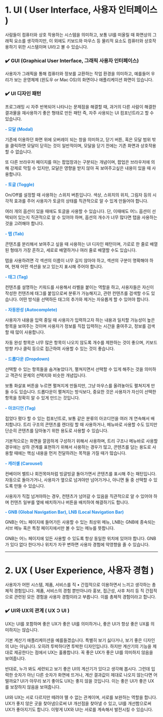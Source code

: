 # 1. UI ( User Interface, 사용자 인터페이스 )

사람들이 컴퓨터와 상호 작용하는 시스템을 의미하고, 보통 UI를 떠올릴 때  화면상의 그래픽 요소를 생각하지만, 이 외에도 키보드와 마우스 등 물리적 요소도 컴퓨터와 상호작용하기 위한 시스템이며 UI라고 볼 수 있습니다.

### ✔️ GUI (Graphical User Interface, 그래픽 사용자 인터페이스)

사용자가 그래픽을 통해 컴퓨터와 정보를 교환하는 작업 환경을 의미하고, 예를들어 우리가 보는 운영체제 (윈도우 or Mac OS)의 화면이나 애플리케이션 화면이 있습니다. 

### ✔️ UI 디자인 패턴

프로그래밍 시 자주 반복되어 나타나는 문제점을 해결할 때, 과거의 다른 사람이 해결한 결과물을 재사용하기 좋은 형태로 만든 패턴 즉, 자주 사용되는 UI 컴포넌트라고 할 수 있습니다.

<span style="color:#1E88E5 "><B>- 모달 (Modal)</B></span>

기존에 이용하던 화면 위에 오버레이 되는 창을 의미하고, 닫기 버튼, 혹은 모달 범위 밖을 클릭하면 모달이 닫히는 것이 일반적이며, 모달을 닫기 전에는 기존 화면과 상호작용할 수 없습니다.

또 다른 브라우저 페이지를 여는 팝업창과는 구분되는 개념이며, 팝업은 브라우저에 의해 강제로 막힐 수 있지만, 모달은 영향을 받지 않아 꼭 보여주고싶은 내용이 있을 때 사용합니다.

<span style="color:#1E88E5 "><B>- 토글 (Toggle)</B></span>

On/Off를 설정할 때 사용하는 스위치 버튼입니다. 색상, 스위치의 위치, 그림자 등의 시각적 효과를 주어 사용자가 토글의 상태를 직관적으로 알 수 있게 만들어야 합니다.

여러 개의 옵션이 있을 때에도 토글을 사용할 수 있습니다. 단, 이때에도 어느 옵션이 선택되어 있는지 직관적으로 알 수 있어야 하며, 옵션의 개수가 너무 많다면 탭을 사용하는 것을 고려해야 합니다.

<span style="color:#1E88E5 "><B>- 탭 (Tab)</B></span>

콘텐츠를 분리해서 보여주고 싶을 때 사용하는 UI 디자인 패턴이며, 가로로 한 줄로 배열된 형태가 가장 흔하고, 세로로 배열하거나 여러 줄로 배열할 수도 있습니다.

탭을 사용하려면 각 섹션의 이름이 너무 길지 않아야 하고, 섹션의 구분이 명확해야 하며, 현재 어떤 섹션을 보고 있는지 표시해 주어야 합니다.


<span style="color:#1E88E5 "><B>- 태그 (Tag)</B></span>

컨텐츠를 설명하는 키워드를 사용해서 라벨을 붙이는 역할을 하고, 사용자들은 자신이 작성한 컨텐츠에 태그를 붙임으로써 분류가 가능해지고, 관련 컨텐츠를 검색할 수도 있습니다. 어떤 방식을 선택하든 태그의 추가와 제거는 자유롭게 할 수 있어야 합니다.

<span style="color:#1E88E5 "><B>- 자동완성 (Autocomplete)</B></span>

사용자가 내용을 입력 중일 때 사용자가 입력하고자 하는 내용과 일치할 가능성이 높은 항목을 보여주는 것이며 사용자가 정보를 직접 입력하는 시간을 줄여주고, 정보를 검색할 때 많이 사용합니다. 

자동 완성 항목은 너무 많은 항목이 나오지 않도록 개수를 제한하는 것이 좋으며, 키보드 방향 키나 클릭 등으로 접근하여 사용할 수 있는 것이 좋습니다.


<span style="color:#1E88E5 "><B>- 드롭다운 (Dropdown)</B></span>

선택할 수 있는 항목들을 숨겨놓았다가, 펼쳐지면서 선택할 수 있게 해주는 것을 의미하고 객관식 문제의 선택지와 비슷한 개념입니다.

보통 화살표 버튼을 누르면 펼쳐지게 만들지만, 그냥 마우스를 올려놓아도 펼쳐지게 만들 수도 있습니다. 드롭다운이 펼쳐지는 방식보다, 중요한 것은 사용자가 자신이 선택한 항목을 정확히 알 수 있게 만드는 것입니다.

<span style="color:#1E88E5 "><B>- 아코디언 (Tag)</B></span>

접었다 폈다 할 수 있는 컴포넌트로, 보통 같은 분류의 아코디언을 여러 개 연속해서 배치합니다. 트리 구조의 콘텐츠를 렌더링 할 때 사용하거나, 메뉴바로 사용할 수도 있지만 단순히 콘텐츠를 담아놓기 위한 용도로 사용할 수 있습니다.

기본적으로는 화면을 깔끔하게 구성하기 위해서 사용하며, 트리 구조나 메뉴바로 사용할 경우에는 상하 관계를 표현하기 위해서 사용하는 경우가 많고, 콘텐츠를 담는 용도로 사용할 때에는 핵심 내용을 먼저 전달하려는 목적을 가질 때가 많습니다.

<span style="color:#1E88E5 "><B>- 캐러셀 (Carousel)</B></span>

컨베이어 벨트나 회전목마처럼 빙글빙글 돌아가면서 콘텐츠를 표시해 주는 패턴입니다. 자동으로 돌아가거나, 사용자가 옆으로 넘겨야만 넘어가거나, 아니면 둘 중 선택할 수 있도록 만들 수 있습니다.

사용자가 직접 넘겨야하는 경우, 컨텐츠가 넘어갈 수 있음을 직관적으로 알 수 있어야 하며 컨텐츠 일부를 옆에 배치하거나 버튼을 배치하여 해결하기도 합니다.


<span style="color:#1E88E5 "><B>- GNB (Global Navigation Bar), LNB (Local Navigation Bar)</B></span>

GNB는 어느 페이지에 들어가든 사용할 수 있는 최상위 메뉴, LNB는 GNB에 종속되는 서브 메뉴 혹은 특정 페이지에서만 볼 수 있는 메뉴를 뜻합니다. 

GNB는 어느 페이지에 있든 사용할 수 있도록 항상 동일한 위치에 있어야 합니다. GNB가 있다 없다 한다거나 위치가 자꾸 변하면 사용자 경험에 악영향을 줄 수 있습니다.

---

# 2. UX ( User Experience, 사용자 경험 )

사용자가 어떤 시스템, 제품, 서비스를 직 • 간접적으로 이용하면서 느끼고 생각하는 총체적 경험입니다. 제품, 서비스의 경험 뿐만아니라 홍보, 접근성, 사후 처리 등 직 간접적으로 관련된 모든 경험을 사용자 경험이라고 부릅니다. 이를 총체적 경험이라고 합니다.

### ✔️ UI와 UX의 관계 ( UX Ↄ UI )

UX는 UI를 포함하며 좋은 UX가 좋은 UI를 의미하거나, 좋은 UI가 항상 좋은 UX를 의미하지는 않습니다. 

기본 계산기 애플리케이션을 예를들겠습니다. 특별히 보기 싫다거나, 보기 좋은 디자인의 UI는 아닙니다. 오히려 투박하다면 투박한 디자인입니다. 하지만 계산기의 기능을 제대로 제공한다는 점에서 UX는 훌륭합니다. 꼭 좋은 UX가 좋은 UI를 의미하지 않음을 보여줍니다.

반대로, 누가 봐도 세련되고 보기 좋은 UI의 계산기가 있다고 생각해 봅시다. 그런데 입력한 숫자가 아닌 다른 숫자가 화면에 뜨거나, 계산 결과값이 제대로 나오지 않는다면 어떨까요? UI가 아무리 보기 좋아도 UX는 좋지 않을 것입니다. 이는 좋은 UI가 좋은 UX를 보장하지 않음을 보여줍니다.

UI와 UX는 서로 다르지만 떼려야 뗄 수 없는 관계이며, 서로를 보완하는 역할을 합니다. UX가 좋지 않은 곳을 찾아냄으로써 UI 개선점을 찾아낼 수 있고, UI를 개선함으로써 UX가 좋아지기도 합니다. 이렇게 UX와 UI는 서로를 계속해서 발전시킬 수 있습니다.
